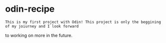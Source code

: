 # odin-recipe
	This is my first project with Odin! This project is only the beggining of my joiurney and I look forward
to working on more in the future.
